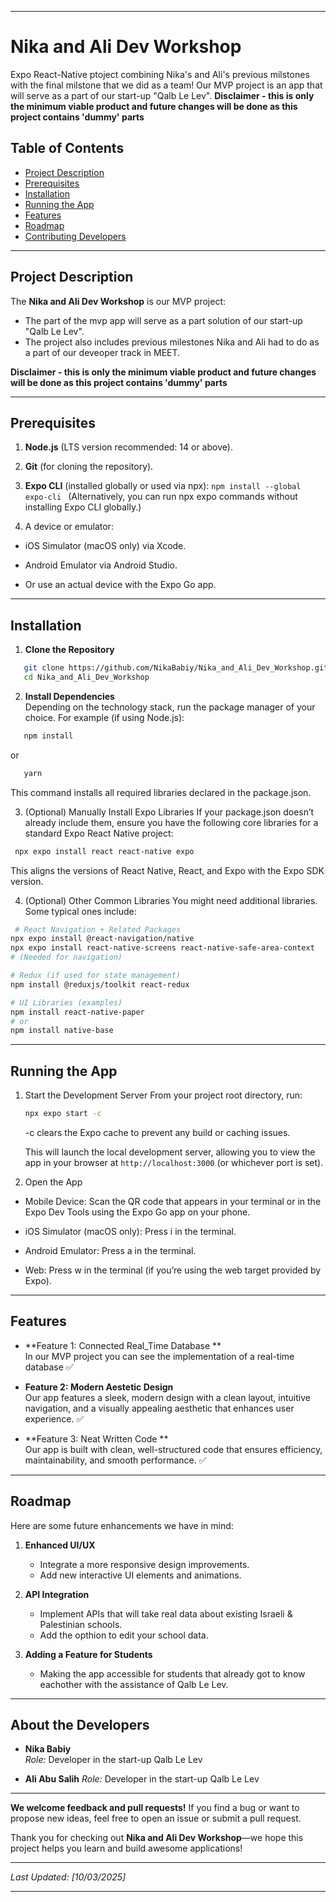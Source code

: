 
---

# Nika and Ali Dev Workshop

Expo React-Native ptoject combining Nika's and Ali's previous milstones with the final milstone that we did as a team! 
Our MVP project is an app that will serve as a part of our start-up "Qalb Le Lev". 
**Disclaimer - this is only the minimum viable product and future changes will be done as this project contains 'dummy' parts** 

## Table of Contents
- [Project Description](#project-description)
- [Prerequisites](#prerequisites)
- [Installation](#installation)
- [Running the App](#running-the-app)
- [Features](#features)
- [Roadmap](#roadmap)
- [Contributing Developers](#contributing-developers)

---
## Project Description

The **Nika and Ali Dev Workshop** is our MVP project: 
- The part of the mvp app  will serve as a part solution of our start-up "Qalb Le Lev". 
- The project also includes previous milestones Nika and Ali had to do as a part of our deveoper track in MEET. 

**Disclaimer - this is only the minimum viable product and future changes will be done as this project contains 'dummy' parts** 

---
## Prerequisites

1. **Node.js** (LTS version recommended: 14 or above).


2. **Git** (for cloning the repository).

3. **Expo CLI** (installed globally or used via npx):
   ```npm install --global expo-cli ```
   (Alternatively, you can run npx expo commands without installing Expo CLI globally.)
   
4. A device or emulator:

- iOS Simulator (macOS only) via Xcode.

- Android Emulator via Android Studio.

- Or use an actual device with the Expo Go app.


---
## Installation

1. **Clone the Repository**  
```bash
   git clone https://github.com/NikaBabiy/Nika_and_Ali_Dev_Workshop.git
   cd Nika_and_Ali_Dev_Workshop
   ```

2. **Install Dependencies**  
   Depending on the technology stack, run the package manager of your choice. For example (if using Node.js):
```bash
   npm install
   ```
   or
   
```bash
   yarn
   ```
   This command installs all required libraries declared in the package.json.


3. (Optional) Manually Install Expo Libraries
If your package.json doesn’t already include them, ensure you have the following core libraries for a standard Expo React Native project:

```bash
 npx expo install react react-native expo
```

This aligns the versions of React Native, React, and Expo with the Expo SDK version.

4. (Optional) Other Common Libraries
You might need additional libraries. Some typical ones include:
```bash
 # React Navigation + Related Packages
npx expo install @react-navigation/native
npx expo install react-native-screens react-native-safe-area-context 
# (Needed for navigation)

# Redux (if used for state management)
npm install @reduxjs/toolkit react-redux

# UI Libraries (examples)
npm install react-native-paper
# or
npm install native-base
```


---

## Running the App

1. Start the Development Server From your project root directory, run:
   ```bash
   npx expo start -c
   ```
   -c clears the Expo cache to prevent any build or caching issues.

   This will launch the local development server, allowing you to view the app in your browser at `http://localhost:3000` (or whichever port is set).

2. Open the App

- Mobile Device: Scan the QR code that appears in your terminal or in the Expo Dev Tools using the Expo Go app on your phone.

- iOS Simulator (macOS only): Press i in the terminal.

- Android Emulator: Press a in the terminal.

- Web: Press w in the terminal (if you’re using the web target provided by Expo).


---

## Features

- **Feature 1: Connected Real_Time Database **  
 In our MVP project you can see the implementation of a real-time database ✅

- **Feature 2: Modern Aestetic Design**  
  Our app features a sleek, modern design with a clean layout, intuitive navigation, and a visually appealing aesthetic that enhances user experience. ✅

- **Feature 3: Neat Written Code **  
  Our app is built with clean, well-structured code that ensures efficiency, maintainability, and smooth performance. ✅

---

## Roadmap

Here are some future enhancements we have in mind:

1. **Enhanced UI/UX**  
   - Integrate a more responsive design improvements.  
   - Add new interactive UI elements and animations.

2. **API Integration**  
   - Implement APIs that will take real data about existing Israeli & Palestinian schools.  
   - Add the opthion to edit your school data.

3. **Adding a Feature for Students**  
   - Making the app accessible for students that already got to know eachother with the assistance of Qalb Le Lev.  
   

---

## About the Developers

- **Nika Babiy**  
  *Role:* Developer in the start-up Qalb Le Lev
  
- **Ali Abu Salih** 
  *Role:* Developer in the start-up Qalb Le Lev 
 


---

**We welcome feedback and pull requests!** If you find a bug or want to propose new ideas, feel free to open an issue or submit a pull request. 

Thank you for checking out **Nika and Ali Dev Workshop**—we hope this project helps you learn and build awesome applications!

---

*Last Updated: [10/03/2025]*

---

